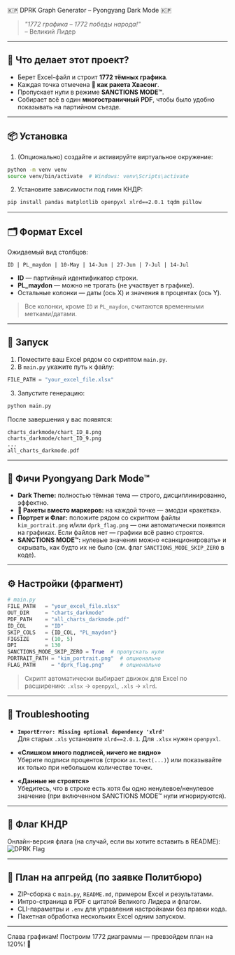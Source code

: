 🇰🇵 DPRK Graph Generator – Pyongyang Dark Mode 🇰🇵

> _"1772 графика – 1772 победы народа!"_  
> – Великий Лидер

---

## 🎯 Что делает этот проект?

- Берет Excel-файл и строит **1772 тёмных графика**.  
- Каждая точка отмечена **🚀 как ракета Хвасонг**.  
- Пропускает нули в режиме **SANCTIONS MODE™**.  
- Собирает всё в один **многостраничный PDF**, чтобы было удобно показывать на партийном съезде.

---

## 📦 Установка

1. (Опционально) создайте и активируйте виртуальное окружение:
```bash
python -m venv venv
source venv/bin/activate  # Windows: venv\Scripts\activate
```

2. Установите зависимости под гимн КНДР:
```bash
pip install pandas matplotlib openpyxl xlrd==2.0.1 tqdm pillow
```

---

## 🗂 Формат Excel

Ожидаемый вид столбцов:
```
ID | PL_maydon | 10-May | 14-Jun | 27-Jun | 7-Jul | 14-Jul
```
- **ID** — партийный идентификатор строки.  
- **PL_maydon** — можно не трогать (не участвует в графике).  
- Остальные колонки — даты (ось X) и значения в процентах (ось Y).

> Все колонки, кроме `ID` и `PL_maydon`, считаются временными метками/датами.

---

## 🚀 Запуск

1. Поместите ваш Excel рядом со скриптом `main.py`.  
2. В `main.py` укажите путь к файлу:
```python
FILE_PATH = "your_excel_file.xlsx"
```
3. Запустите генерацию:
```bash
python main.py
```

После завершения у вас появятся:
```
charts_darkmode/chart_ID_8.png
charts_darkmode/chart_ID_9.png
...
all_charts_darkmode.pdf
```

---

## 🖤 Фичи Pyongyang Dark Mode™

- **Dark Theme:** полностью тёмная тема — строго, дисциплинированно, эффектно.  
- **🚀 Ракеты вместо маркеров:** на каждой точке — эмодзи «ракетка».  
- **Портрет и Флаг:** положите рядом со скриптом файлы `kim_portrait.png` и/или `dprk_flag.png` — они автоматически появятся на графиках. Если файлов нет — графики всё равно строятся.  
- **SANCTIONS MODE™:** нулевые значения можно «санкционировать» и скрывать, как будто их не было (см. флаг `SANCTIONS_MODE_SKIP_ZERO` в коде).

---

## ⚙️ Настройки (фрагмент)

```python
# main.py
FILE_PATH   = "your_excel_file.xlsx"
OUT_DIR     = "charts_darkmode"
PDF_PATH    = "all_charts_darkmode.pdf"
ID_COL      = "ID"
SKIP_COLS   = {ID_COL, "PL_maydon"}
FIGSIZE     = (10, 5)
DPI         = 130
SANCTIONS_MODE_SKIP_ZERO = True  # пропускать нули
PORTRAIT_PATH = "kim_portrait.png"  # опционально
FLAG_PATH     = "dprk_flag.png"     # опционально
```

> Скрипт автоматически выбирает движок для Excel по расширению: `.xlsx` → `openpyxl`, `.xls` → `xlrd`.

---

## 🧯 Troubleshooting

- **`ImportError: Missing optional dependency 'xlrd'`**  
  Для старых `.xls` установите `xlrd==2.0.1`. Для `.xlsx` нужен `openpyxl`.

- **«Слишком много подписей, ничего не видно»**  
  Уберите подписи процентов (строки `ax.text(...)`) или показывайте их только при небольшом количестве точек.

- **«Данные не строятся»**  
  Убедитесь, что в строке есть хотя бы одно ненулевое/ненулевое значение (при включенном SANCTIONS MODE™ нули игнорируются).

---

## 🎇 Флаг КНДР

Онлайн-версия флага (на случай, если вы хотите вставить в README):
![DPRK Flag](https://upload.wikimedia.org/wikipedia/commons/4/4e/Flag_of_North_Korea.svg)

---

## 🧰 План на апгрейд (по заявке Политбюро)

- ZIP-сборка с `main.py`, `README.md`, примером Excel и результатами.  
- Интро-страница в PDF с цитатой Великого Лидера и флагом.  
- CLI-параметры и `.env` для управления настройками без правки кода.  
- Пакетная обработка нескольких Excel одним запуском.

---

Слава графикам! Построим 1772 диаграммы — превзойдем план на 120%! 🚀
